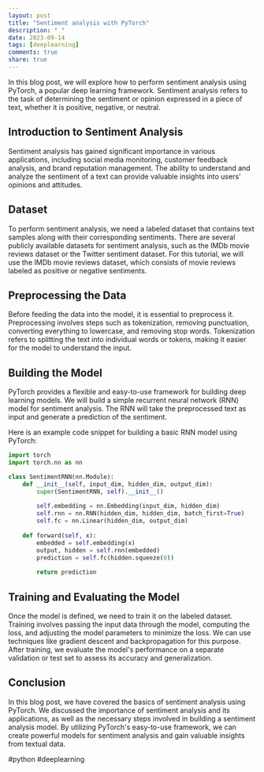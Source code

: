 ```yaml
---
layout: post
title: "Sentiment analysis with PyTorch"
description: " "
date: 2023-09-14
tags: [deeplearning]
comments: true
share: true
---
```


In this blog post, we will explore how to perform sentiment analysis using PyTorch, a popular deep learning framework. Sentiment analysis refers to the task of determining the sentiment or opinion expressed in a piece of text, whether it is positive, negative, or neutral.

## Introduction to Sentiment Analysis

Sentiment analysis has gained significant importance in various applications, including social media monitoring, customer feedback analysis, and brand reputation management. The ability to understand and analyze the sentiment of a text can provide valuable insights into users' opinions and attitudes.

## Dataset

To perform sentiment analysis, we need a labeled dataset that contains text samples along with their corresponding sentiments. There are several publicly available datasets for sentiment analysis, such as the IMDb movie reviews dataset or the Twitter sentiment dataset. For this tutorial, we will use the IMDb movie reviews dataset, which consists of movie reviews labeled as positive or negative sentiments.

## Preprocessing the Data

Before feeding the data into the model, it is essential to preprocess it. Preprocessing involves steps such as tokenization, removing punctuation, converting everything to lowercase, and removing stop words. Tokenization refers to splitting the text into individual words or tokens, making it easier for the model to understand the input.

## Building the Model

PyTorch provides a flexible and easy-to-use framework for building deep learning models. We will build a simple recurrent neural network (RNN) model for sentiment analysis. The RNN will take the preprocessed text as input and generate a prediction of the sentiment.

Here is an example code snippet for building a basic RNN model using PyTorch:

```python
import torch
import torch.nn as nn

class SentimentRNN(nn.Module):
    def __init__(self, input_dim, hidden_dim, output_dim):
        super(SentimentRNN, self).__init__()
        
        self.embedding = nn.Embedding(input_dim, hidden_dim)
        self.rnn = nn.RNN(hidden_dim, hidden_dim, batch_first=True)
        self.fc = nn.Linear(hidden_dim, output_dim)
    
    def forward(self, x):
        embedded = self.embedding(x)
        output, hidden = self.rnn(embedded)
        prediction = self.fc(hidden.squeeze(0))
        
        return prediction
```

## Training and Evaluating the Model

Once the model is defined, we need to train it on the labeled dataset. Training involves passing the input data through the model, computing the loss, and adjusting the model parameters to minimize the loss. We can use techniques like gradient descent and backpropagation for this purpose. After training, we evaluate the model's performance on a separate validation or test set to assess its accuracy and generalization.

## Conclusion

In this blog post, we have covered the basics of sentiment analysis using PyTorch. We discussed the importance of sentiment analysis and its applications, as well as the necessary steps involved in building a sentiment analysis model. By utilizing PyTorch's easy-to-use framework, we can create powerful models for sentiment analysis and gain valuable insights from textual data.

#python #deeplearning